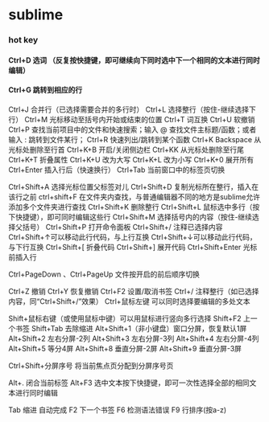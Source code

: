 # sublime
### hot key
#### Ctrl+D 选词 （反复按快捷键，即可继续向下同时选中下一个相同的文本进行同时编辑）
#### Ctrl+G 跳转到相应的行
Ctrl+J 合并行（已选择需要合并的多行时）
Ctrl+L 选择整行（按住-继续选择下行）
Ctrl+M 光标移动至括号内开始或结束的位置
Ctrl+T 词互换
Ctrl+U 软撤销
Ctrl+P 查找当前项目中的文件和快速搜索；输入 @ 查找文件主标题/函数；或者输入 : 跳转到文件某行；
Ctrl+R 快速列出/跳转到某个函数
Ctrl+K Backspace 从光标处删除至行首
Ctrl+K+B 开启/关闭侧边栏
Ctrl+KK 从光标处删除至行尾
Ctrl+K+T 折叠属性
Ctrl+K+U 改为大写
Ctrl+K+L 改为小写
Ctrl+K+0 展开所有
Ctrl+Enter 插入行后（快速换行）
Ctrl+Tab 当前窗口中的标签页切换


Ctrl+Shift+A 选择光标位置父标签对儿
Ctrl+Shift+D 复制光标所在整行，插入在该行之前
ctrl+shift+F 在文件夹内查找，与普通编辑器不同的地方是sublime允许添加多个文件夹进行查找
Ctrl+Shift+K 删除整行
Ctrl+Shift+L 鼠标选中多行（按下快捷键），即可同时编辑这些行
Ctrl+Shift+M 选择括号内的内容（按住-继续选择父括号）
Ctrl+Shift+P 打开命令面板
Ctrl+Shift+/ 注释已选择内容
Ctrl+Shift+↑可以移动此行代码，与上行互换
Ctrl+Shift+↓可以移动此行代码，与下行互换
Ctrl+Shift+[ 折叠代码
Ctrl+Shift+] 展开代码
Ctrl+Shift+Enter 光标前插入行


Ctrl+PageDown 、Ctrl+PageUp 文件按开启的前后顺序切换


Ctrl+Z 撤销
Ctrl+Y 恢复撤销
Ctrl+F2 设置/取消书签
Ctrl+/ 注释整行（如已选择内容，同“Ctrl+Shift+/”效果）
Ctrl+鼠标左键 可以同时选择要编辑的多处文本


Shift+鼠标右键（或使用鼠标中键）可以用鼠标进行竖向多行选择
Shift+F2 上一个书签
Shift+Tab 去除缩进
Alt+Shift+1（非小键盘）窗口分屏，恢复默认1屏
Alt+Shift+2 左右分屏-2列
Alt+Shift+3 左右分屏-3列
Alt+Shift+4 左右分屏-4列
Alt+Shift+5 等分4屏
Alt+Shift+8 垂直分屏-2屏
Alt+Shift+9 垂直分屏-3屏


Ctrl+Shift+分屏序号 将当前焦点页分配到分屏序号页


Alt+. 闭合当前标签
Alt+F3 选中文本按下快捷键，即可一次性选择全部的相同文本进行同时编辑


Tab 缩进 自动完成
F2 下一个书签
F6 检测语法错误
F9 行排序(按a-z)
